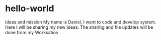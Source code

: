# hello-world
ideas and mission
My name is Daniel, 
I want to code and develop system. 
Here i will be sharing my new ideas.
The sharing and file updates will be done from my Worksation